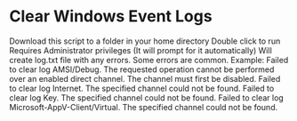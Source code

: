 # Clear Windows Event Logs
Download this script to a folder in your home directory
Double click to run
Requires Administrator privileges (It will prompt for it automatically)
Will create log.txt file with any errors.
Some errors are common.
Example:
Failed to clear log AMSI/Debug.
The requested operation cannot be performed over an enabled direct channel. The channel must first be disabled.
Failed to clear log Internet.
The specified channel could not be found.
Failed to clear log Key.
The specified channel could not be found.
Failed to clear log Microsoft-AppV-Client/Virtual.
The specified channel could not be found.
